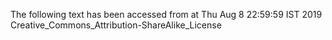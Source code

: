 The following text has been accessed from at Thu Aug 8 22:59:59 IST 2019
Creative_Commons_Attribution-ShareAlike_License
